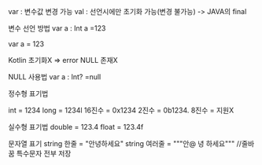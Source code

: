 var : 변수값 변경 가능
val : 선언시에만 초기화 가능(변경 불가능) -> JAVA의 final

변수 선언 방법
var a : Int
a =123

var a = 123

Kotlin 초기화X => error
NULL 존재X

NULL 사용법
var a : Int? =null

정수형 표기법

int = 1234
long = 1234l
16진수 = 0x1234
2진수 = 0b1234.
8진수 = 지원X

실수형 표기법
double = 123.4
float = 123.4f

문자열 표기
string 한줄 = "안녕하세요"
string 여러줄 = """안@
녕 하세요""" //줄바꿈 특수문자 전부 저장



